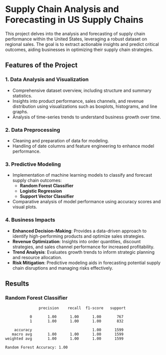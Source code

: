 # Supply Chain Analysis and Forecasting in US Supply Chains

This project delves into the analysis and forecasting of supply chain performance within the United States, leveraging a robust dataset on regional sales. The goal is to extract actionable insights and predict critical outcomes, aiding businesses in optimizing their supply chain strategies.

## Features of the Project

### 1. Data Analysis and Visualization
- Comprehensive dataset overview, including structure and summary statistics.
- Insights into product performance, sales channels, and revenue distribution using visualizations such as boxplots, histograms, and line graphs.
- Analysis of time-series trends to understand business growth over time.

### 2. Data Preprocessing
- Cleaning and preparation of data for modeling.
- Handling of date columns and feature engineering to enhance model performance.

### 3. Predictive Modeling
- Implementation of machine learning models to classify and forecast supply chain outcomes:
  - **Random Forest Classifier**
  - **Logistic Regression**
  - **Support Vector Classifier**
- Comparative analysis of model performance using accuracy scores and visual plots.

### 4. Business Impacts
- **Enhanced Decision-Making**: Provides a data-driven approach to identify high-performing products and optimize sales strategies.
- **Revenue Optimization**: Insights into order quantities, discount strategies, and sales channel performance for increased profitability.
- **Trend Analysis**: Evaluates growth trends to inform strategic planning and resource allocation.
- **Risk Mitigation**: Predictive modeling aids in forecasting potential supply chain disruptions and managing risks effectively.

## Results

### Random Forest Classifier
```plaintext
               precision    recall  f1-score   support

           0       1.00      1.00      1.00       767
           1       1.00      1.00      1.00       832

    accuracy                           1.00      1599
   macro avg       1.00      1.00      1.00      1599
weighted avg       1.00      1.00      1.00      1599

Random Forest Accuracy: 1.00
